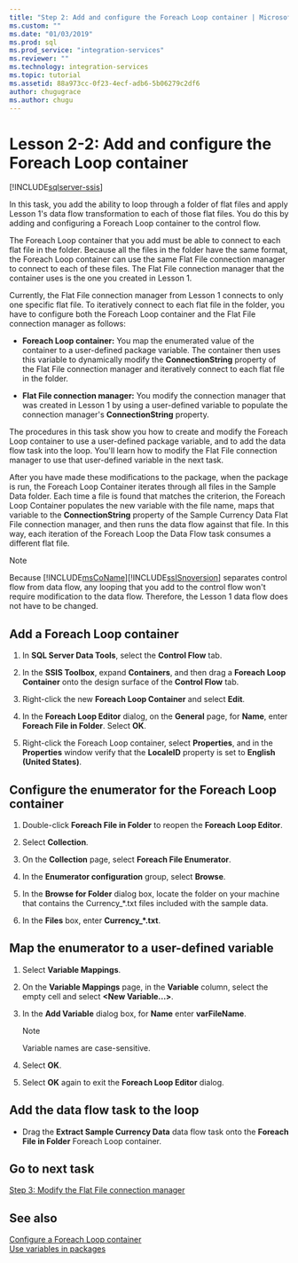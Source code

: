 ```yaml
---
title: "Step 2: Add and configure the Foreach Loop container | Microsoft Docs"
ms.custom: ""
ms.date: "01/03/2019"
ms.prod: sql
ms.prod_service: "integration-services"
ms.reviewer: ""
ms.technology: integration-services
ms.topic: tutorial
ms.assetid: 88a973cc-0f23-4ecf-adb6-5b06279c2df6
author: chugugrace
ms.author: chugu
---
```

# Lesson 2-2: Add and configure the Foreach Loop container

[!INCLUDE[sqlserver-ssis](../includes/applies-to-version/sqlserver-ssis.md)]



In this task, you add the ability to loop through a folder of flat files and apply Lesson 1's data flow transformation to each of those flat files. You do this by adding and configuring a Foreach Loop container to the control flow.  
  
The Foreach Loop container that you add must be able to connect to each flat file in the folder. Because all the files in the folder have the same format, the Foreach Loop container can use the same Flat File connection manager to connect to each of these files. The Flat File connection manager that the container uses is the one you created in Lesson 1.  
  
Currently, the Flat File connection manager from Lesson 1 connects to only one specific flat file. To iteratively connect to each flat file in the folder, you have to configure both the Foreach Loop container and the Flat File connection manager as follows:  
  
-   **Foreach Loop container:** You map the enumerated value of the container to a user-defined package variable. The container then uses this variable to dynamically modify the **ConnectionString** property of the Flat File connection manager and iteratively connect to each flat file in the folder.  
  
-   **Flat File connection manager:** You modify the connection manager that was created in Lesson 1 by using a user-defined variable to populate the connection manager's **ConnectionString** property.  
  
The procedures in this task show you how to create and modify the Foreach Loop container to use a user-defined package variable, and to add the data flow task into the loop. You'll learn how to modify the Flat File connection manager to use that user-defined variable in the next task.  
  
After you have made these modifications to the package, when the package is run, the Foreach Loop Container iterates through all files in the Sample Data folder. Each time a file is found that matches the criterion, the Foreach Loop Container populates the new variable with the file name, maps that variable to the **ConnectionString** property of the Sample Currency Data Flat File connection manager, and then runs the data flow against that file. In this way, each iteration of the Foreach Loop the Data Flow task consumes a different flat file.  
  
> [!NOTE]  
> Because [!INCLUDE[msCoName](../includes/msconame-md.md)][!INCLUDE[ssISnoversion](../includes/ssisnoversion-md.md)] separates control flow from data flow, any looping that you add to the control flow won't require modification to the data flow. Therefore, the Lesson 1 data flow does not have to be changed.  
  
## Add a Foreach Loop container  
  
1.  In **SQL Server Data Tools**, select the **Control Flow** tab.  
  
2.  In the **SSIS Toolbox**, expand **Containers**, and then drag a **Foreach Loop Container** onto the design surface of the **Control Flow** tab.  
  
3.  Right-click the new **Foreach Loop Container** and select **Edit**.  
  
4.  In the **Foreach Loop Editor** dialog, on the **General** page, for **Name**, enter **Foreach File in Folder**. Select **OK**.  
  
5.  Right-click the Foreach Loop container, select **Properties**, and in the **Properties** window verify that the **LocaleID** property is set to **English (United States)**.  
  
## Configure the enumerator for the Foreach Loop container  
  
1.  Double-click **Foreach File in Folder** to reopen the **Foreach Loop Editor**.  
  
2.  Select **Collection**.  
  
3.  On the **Collection** page, select **Foreach File Enumerator**.  
  
4.  In the **Enumerator configuration** group, select **Browse**.  
  
5.  In the **Browse for Folder** dialog box, locate the folder on your machine that contains the Currency_*.txt files included with the sample data.

6.  In the **Files** box, enter **Currency_\*.txt**.  
  
## Map the enumerator to a user-defined variable  
  
1.  Select **Variable Mappings**.  
  
2.  On the **Variable Mappings** page, in the **Variable** column, select the empty cell and select **\<New Variable...>**.  
  
3.  In the **Add Variable** dialog box, for **Name** enter **varFileName**.  
  
    > [!NOTE]  
    > Variable names are case-sensitive.  
  
4.  Select **OK**.  
  
5.  Select **OK** again to exit the **Foreach Loop Editor** dialog.  
  
## Add the data flow task to the loop  
  
-   Drag the **Extract Sample Currency Data** data flow task onto the **Foreach File in Folder** Foreach Loop container.  
  
## Go to next task  
[Step 3: Modify the Flat File connection manager](../integration-services/lesson-2-3-modifying-the-flat-file-connection-manager.md)  
  
## See also  
[Configure a Foreach Loop container](https://msdn.microsoft.com/library/519c6f96-5e1f-47d2-b96a-d49946948c25)  
[Use variables in packages](https://msdn.microsoft.com/library/7742e92d-46c5-4cc4-b9a3-45b688ddb787)  
  
  
  
